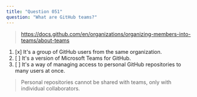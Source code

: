 ```yaml
---
title: "Question 051"
question: "What are GitHub teams?"
---
```



> https://docs.github.com/en/organizations/organizing-members-into-teams/about-teams
1. [x] It's a group of GitHub users from the same organization.
1. [ ] It's a version of Microsoft Teams for GitHub.
1. [ ] It's a way of managing access to personal GitHub repositories to many users at once.
> Personal repositories cannot be shared with teams, only with individual collaborators.
